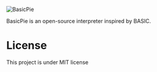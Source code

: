 
![BasicPie](https://github.com/user-attachments/assets/15177675-d6f7-4734-84aa-6efdd3fc9767)

BasicPie is an open-source interpreter inspired by BASIC.

# License
This project is under MIT license
